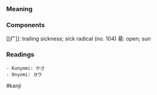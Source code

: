 ### Meaning



### Components

[[疒]]: trailing sickness; sick radical (no. 104) 昜: open; sun

### Readings

```
- Kunyomi: かさ
- Onyomi: ヨウ
```

#kanji